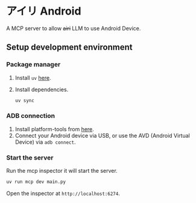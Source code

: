 # アイリ Android

A MCP server to allow ~~airi~~ LLM to use Android Device.

## Setup development environment

### Package manager

1. Install `uv` [here](https://docs.astral.sh/uv/getting-started/installation/).
2. Install dependencies.

    ```bash
    uv sync
    ```

### ADB connection

1. Install platform-tools from [here](https://developer.android.com/studio/releases/platform-tools).
2. Connect your Android device via USB, or use the AVD (Android Virtual Device) via `adb connect`.

### Start the server

Run the mcp inspector it will start the server.

```bash
uv run mcp dev main.py
```

Open the inspector at `http://localhost:6274`.
